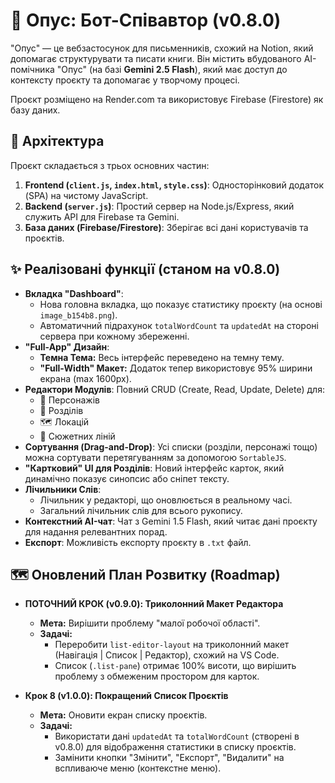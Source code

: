 # 📖 Опус: Бот-Співавтор (v0.8.0)

"Опус" — це вебзастосунок для письменників, схожий на Notion, який допомагає структурувати та писати книги. Він містить вбудованого АІ-помічника "Опус" (на базі **Gemini 2.5 Flash**), який має доступ до контексту проєкту та допомагає у творчому процесі.

Проєкт розміщено на Render.com та використовує Firebase (Firestore) як базу даних.

## 🚀 Архітектура

Проєкт складається з трьох основних частин:

1.  **Frontend (`client.js`, `index.html`, `style.css`)**: Односторінковий додаток (SPA) на чистому JavaScript.
2.  **Backend (`server.js`)**: Простий сервер на Node.js/Express, який служить API для Firebase та Gemini.
3.  **База даних (Firebase/Firestore)**: Зберігає всі дані користувачів та проєктів.

## ✨ Реалізовані функції (станом на v0.8.0)

* **Вкладка "Dashboard"**:
    * Нова головна вкладка, що показує статистику проєкту (на основі `image_b154b8.png`).
    * Автоматичний підрахунок `totalWordCount` та `updatedAt` на стороні сервера при кожному збереженні.
* **"Full-App" Дизайн**:
    * **Темна Тема:** Весь інтерфейс переведено на темну тему.
    * **"Full-Width" Макет:** Додаток тепер використовує 95% ширини екрана (max 1600px).
* **Редактори Модулів**: Повний CRUD (Create, Read, Update, Delete) для:
    * 👥 Персонажів
    * 📝 Розділів
    * 🗺️ Локацій
    * 🧵 Сюжетних ліній
* **Сортування (Drag-and-Drop)**: Усі списки (розділи, персонажі тощо) можна сортувати перетягуванням за допомогою `SortableJS`.
* **"Картковий" UI для Розділів**: Новий інтерфейс карток, який динамічно показує синопсис або сніпет тексту.
* **Лічильники Слів**:
    * Лічильник у редакторі, що оновлюється в реальному часі.
    * Загальний лічильник слів для всього рукопису.
* **Контекстний AI-чат**: Чат з Gemini 1.5 Flash, який читає дані проєкту для надання релевантних порад.
* **Експорт**: Можливість експорту проєкту в `.txt` файл.

## 🗺️ Оновлений План Розвитку (Roadmap)

* **ПОТОЧНИЙ КРОК (v0.9.0): Триколонний Макет Редактора**
    * **Мета:** Вирішити проблему "малої робочої області".
    * **Задачі:**
        * Переробити `list-editor-layout` на триколонний макет (Навігація | Список | Редактор), схожий на VS Code.
        * Список (`.list-pane`) отримає 100% висоти, що вирішить проблему з обмеженим простором для карток.

* **Крок 8 (v1.0.0): Покращений Список Проєктів**
    * **Мета:** Оновити екран списку проєктів.
    * **Задачі:**
        * Використати дані `updatedAt` та `totalWordCount` (створені в v0.8.0) для відображення статистики в списку проєктів.
        * Замінити кнопки "Змінити", "Експорт", "Видалити" на вспливаюче меню (контекстне меню).